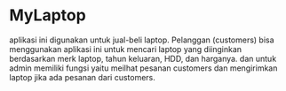 # MyLaptop
aplikasi ini digunakan untuk jual-beli laptop. Pelanggan (customers) bisa menggunakan aplikasi ini untuk mencari laptop yang diinginkan berdasarkan merk laptop, tahun keluaran, HDD, dan harganya. dan untuk admin memiliki fungsi yaitu meilhat pesanan customers dan mengirimkan laptop jika ada pesanan dari customers.
